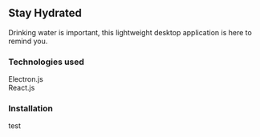 ## Stay Hydrated

Drinking water is important, this lightweight desktop application is here to remind you.


### Technologies used

Electron.js\
React.js


### Installation

test
